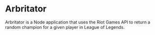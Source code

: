 # Arbritator
Arbritator is a Node application that uses the Riot Games API to return a random champion for a given player in League of Legends.

